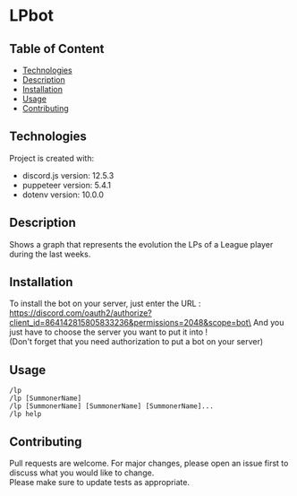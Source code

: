 # LPbot

## Table of Content

* [Technologies](#technologies)
* [Description](#description)
* [Installation](#installation)
* [Usage](#usage)
* [Contributing](#contributing)

## Technologies

Project is created with:
* discord.js version: 12.5.3
* puppeteer version: 5.4.1
* dotenv version: 10.0.0

## Description

Shows a graph that represents the evolution the LPs of a League player during the last weeks.

## Installation

To install the bot on your server, just enter the URL : https://discord.com/oauth2/authorize?client_id=864142815805833236&permissions=2048&scope=bot\
And you just have to choose the server you want to put it into !\
(Don't forget that you need authorization to put a bot on your server)

## Usage

```
/lp
/lp [SummonerName]
/lp [SummonerName] [SummonerName] [SummonerName]...
/lp help
```
## Contributing

Pull requests are welcome. For major changes, please open an issue first to discuss what you would like to change.\
Please make sure to update tests as appropriate.
